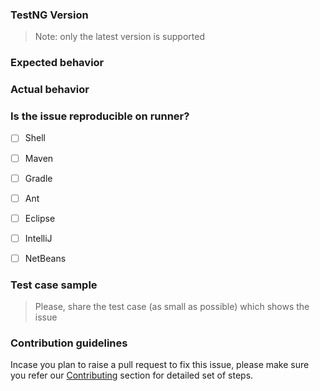 ### TestNG Version
> Note: only the latest version is supported

### Expected behavior


### Actual behavior


### Is the issue reproducible on runner?

- [ ] Shell
- [ ] Maven
- [ ] Gradle
- [ ] Ant
- [ ] Eclipse
- [ ] IntelliJ
- [ ] NetBeans


### Test case sample
> Please, share the test case (as small as possible) which shows the issue


### Contribution guidelines

Incase you plan to raise a pull request to fix this issue, please make sure you refer our [Contributing](.github/CONTRIBUTING.md) section for detailed set of steps.
